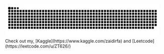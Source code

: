 <img src="https://raw.githubusercontent.com/ZT626/ZT626/output/snake.svg" alt="Snake animation" />
Check out my, [Kaggle](https://www.kaggle.com/zaidirfa) and [Leetcode](https://leetcode.com/u/ZT626/)
